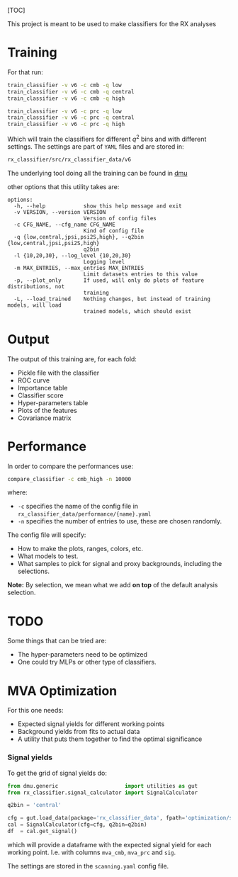 [TOC]

This project is meant to be used to make classifiers for the RX analyses

# Training

For that run:

```bash
train_classifier -v v6 -c cmb -q low
train_classifier -v v6 -c cmb -q central
train_classifier -v v6 -c cmb -q high

train_classifier -v v6 -c prc -q low
train_classifier -v v6 -c prc -q central
train_classifier -v v6 -c prc -q high
```

Which will train the classifiers for different $q^2$ bins and with different
settings. The settings are part of `YAML` files and are stored in:

```bash
rx_classifier/src/rx_classifier_data/v6
```

The underlying tool doing all the training can be found in 
[dmu](https://github.com/acampove/dmu?tab=readme-ov-file#machine-learning)

other options that this utility takes are:

```
options:
  -h, --help            show this help message and exit
  -v VERSION, --version VERSION
                        Version of config files
  -c CFG_NAME, --cfg_name CFG_NAME
                        Kind of config file
  -q {low,central,jpsi,psi2S,high}, --q2bin {low,central,jpsi,psi2S,high}
                        q2bin
  -l {10,20,30}, --log_level {10,20,30}
                        Logging level
  -m MAX_ENTRIES, --max_entries MAX_ENTRIES
                        Limit datasets entries to this value
  -p, --plot_only       If used, will only do plots of feature distributions, not
                        training
  -L, --load_trained    Nothing changes, but instead of training models, will load
                        trained models, which should exist
```

# Output

The output of this training are, for each fold:

- Pickle file with the classifier
- ROC curve
- Importance table
- Classifier score
- Hyper-parameters table
- Plots of the features
- Covariance matrix

# Performance

In order to compare the performances use:

```bash
compare_classifier -c cmb_high -n 10000
```

where:

- `-c` specifies the name of the config file in `rx_classifier_data/performance/{name}.yaml`
- `-n` specifies the number of entries to use, these are chosen randomly.

The config file will specify:

- How to make the plots, ranges, colors, etc.
- What models to test.
- What samples to pick for signal and proxy backgrounds, including the selections.

**Note:** By selection, we mean what we add **on top** of the default analysis selection.

# TODO

Some things that can be tried are:

- The hyper-parameters need to be optimized
- One could try MLPs or other type of classifiers.

# MVA Optimization

For this one needs:

- Expected signal yields for different working points
- Background yields from fits to actual data
- A utility that puts them together to find the optimal significance

### Signal yields

To get the grid of signal yields do:

```python
from dmu.generic                     import utilities as gut
from rx_classifier.signal_calculator import SignalCalculator

q2bin = 'central'

cfg = gut.load_data(package='rx_classifier_data', fpath='optimization/scanning.yaml')
cal = SignalCalculator(cfg=cfg, q2bin=q2bin)
df  = cal.get_signal()
```

which will provide a dataframe with the expected signal yield for each working point.
I.e. with columns `mva_cmb`, `mva_prc` and `sig`.

The settings are stored in the `scanning.yaml` config file.

